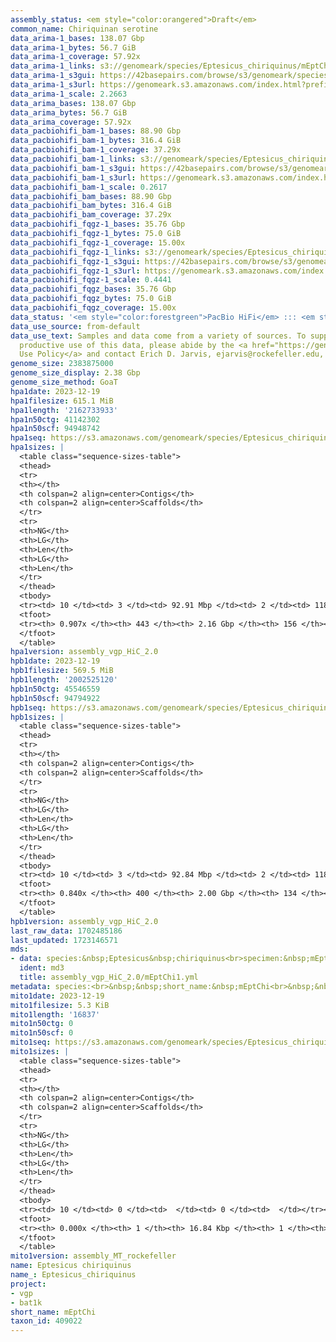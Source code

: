 ```yaml
---
assembly_status: <em style="color:orangered">Draft</em>
common_name: Chiriquinan serotine
data_arima-1_bases: 138.07 Gbp
data_arima-1_bytes: 56.7 GiB
data_arima-1_coverage: 57.92x
data_arima-1_links: s3://genomeark/species/Eptesicus_chiriquinus/mEptChi1/genomic_data/arima/<br>
data_arima-1_s3gui: https://42basepairs.com/browse/s3/genomeark/species/Eptesicus_chiriquinus/mEptChi1/genomic_data/arima/
data_arima-1_s3url: https://genomeark.s3.amazonaws.com/index.html?prefix=species/Eptesicus_chiriquinus/mEptChi1/genomic_data/arima/
data_arima-1_scale: 2.2663
data_arima_bases: 138.07 Gbp
data_arima_bytes: 56.7 GiB
data_arima_coverage: 57.92x
data_pacbiohifi_bam-1_bases: 88.90 Gbp
data_pacbiohifi_bam-1_bytes: 316.4 GiB
data_pacbiohifi_bam-1_coverage: 37.29x
data_pacbiohifi_bam-1_links: s3://genomeark/species/Eptesicus_chiriquinus/mEptChi1/genomic_data/pacbio_hifi/<br>
data_pacbiohifi_bam-1_s3gui: https://42basepairs.com/browse/s3/genomeark/species/Eptesicus_chiriquinus/mEptChi1/genomic_data/pacbio_hifi/
data_pacbiohifi_bam-1_s3url: https://genomeark.s3.amazonaws.com/index.html?prefix=species/Eptesicus_chiriquinus/mEptChi1/genomic_data/pacbio_hifi/
data_pacbiohifi_bam-1_scale: 0.2617
data_pacbiohifi_bam_bases: 88.90 Gbp
data_pacbiohifi_bam_bytes: 316.4 GiB
data_pacbiohifi_bam_coverage: 37.29x
data_pacbiohifi_fqgz-1_bases: 35.76 Gbp
data_pacbiohifi_fqgz-1_bytes: 75.0 GiB
data_pacbiohifi_fqgz-1_coverage: 15.00x
data_pacbiohifi_fqgz-1_links: s3://genomeark/species/Eptesicus_chiriquinus/mEptChi1/genomic_data/pacbio_hifi/<br>
data_pacbiohifi_fqgz-1_s3gui: https://42basepairs.com/browse/s3/genomeark/species/Eptesicus_chiriquinus/mEptChi1/genomic_data/pacbio_hifi/
data_pacbiohifi_fqgz-1_s3url: https://genomeark.s3.amazonaws.com/index.html?prefix=species/Eptesicus_chiriquinus/mEptChi1/genomic_data/pacbio_hifi/
data_pacbiohifi_fqgz-1_scale: 0.4441
data_pacbiohifi_fqgz_bases: 35.76 Gbp
data_pacbiohifi_fqgz_bytes: 75.0 GiB
data_pacbiohifi_fqgz_coverage: 15.00x
data_status: '<em style="color:forestgreen">PacBio HiFi</em> ::: <em style="color:forestgreen">Arima</em>'
data_use_source: from-default
data_use_text: Samples and data come from a variety of sources. To support fair and
  productive use of this data, please abide by the <a href="https://genome10k.soe.ucsc.edu/data-use-policies/">Data
  Use Policy</a> and contact Erich D. Jarvis, ejarvis@rockefeller.edu, with any questions.
genome_size: 2383875000
genome_size_display: 2.38 Gbp
genome_size_method: GoaT
hpa1date: 2023-12-19
hpa1filesize: 615.1 MiB
hpa1length: '2162733933'
hpa1n50ctg: 41142302
hpa1n50scf: 94948742
hpa1seq: https://s3.amazonaws.com/genomeark/species/Eptesicus_chiriquinus/mEptChi1/assembly_vgp_HiC_2.0/mEptChi1.HiC.hap1.20231219.fasta.gz
hpa1sizes: |
  <table class="sequence-sizes-table">
  <thead>
  <tr>
  <th></th>
  <th colspan=2 align=center>Contigs</th>
  <th colspan=2 align=center>Scaffolds</th>
  </tr>
  <tr>
  <th>NG</th>
  <th>LG</th>
  <th>Len</th>
  <th>LG</th>
  <th>Len</th>
  </tr>
  </thead>
  <tbody>
  <tr><td> 10 </td><td> 3 </td><td> 92.91 Mbp </td><td> 2 </td><td> 118.91 Mbp </td></tr><tr><td> 20 </td><td> 6 </td><td> 79.54 Mbp </td><td> 4 </td><td> 116.01 Mbp </td></tr><tr><td> 30 </td><td> 9 </td><td> 61.23 Mbp </td><td> 7 </td><td> 109.16 Mbp </td></tr><tr><td> 40 </td><td> 13 </td><td> 50.52 Mbp </td><td> 9 </td><td> 104.87 Mbp </td></tr><tr style="background-color:#cccccc;"><td> 50 </td><td> 18 </td><td style="background-color:#88ff88;"> 41.14 Mbp </td><td> 11 </td><td style="background-color:#88ff88;"> 94.95 Mbp </td></tr><tr><td> 60 </td><td> 25 </td><td> 30.50 Mbp </td><td> 14 </td><td> 83.80 Mbp </td></tr><tr><td> 70 </td><td> 35 </td><td> 17.37 Mbp </td><td> 17 </td><td> 65.45 Mbp </td></tr><tr><td> 80 </td><td> 65 </td><td> 4.65 Mbp </td><td> 21 </td><td> 55.42 Mbp </td></tr><tr><td> 90 </td><td> 250 </td><td> 242.97 Kbp </td><td> 41 </td><td> 1.03 Mbp </td></tr><tr><td> 100 </td><td> 0 </td><td>  </td><td> 0 </td><td>  </td></tr></tbody>
  <tfoot>
  <tr><th> 0.907x </th><th> 443 </th><th> 2.16 Gbp </th><th> 156 </th><th> 2.16 Gbp </th></tr>
  </tfoot>
  </table>
hpa1version: assembly_vgp_HiC_2.0
hpb1date: 2023-12-19
hpb1filesize: 569.5 MiB
hpb1length: '2002525120'
hpb1n50ctg: 45546559
hpb1n50scf: 94794922
hpb1seq: https://s3.amazonaws.com/genomeark/species/Eptesicus_chiriquinus/mEptChi1/assembly_vgp_HiC_2.0/mEptChi1.HiC.hap2.20231219.fasta.gz
hpb1sizes: |
  <table class="sequence-sizes-table">
  <thead>
  <tr>
  <th></th>
  <th colspan=2 align=center>Contigs</th>
  <th colspan=2 align=center>Scaffolds</th>
  </tr>
  <tr>
  <th>NG</th>
  <th>LG</th>
  <th>Len</th>
  <th>LG</th>
  <th>Len</th>
  </tr>
  </thead>
  <tbody>
  <tr><td> 10 </td><td> 3 </td><td> 92.84 Mbp </td><td> 2 </td><td> 118.44 Mbp </td></tr><tr><td> 20 </td><td> 5 </td><td> 82.15 Mbp </td><td> 4 </td><td> 115.26 Mbp </td></tr><tr><td> 30 </td><td> 9 </td><td> 62.54 Mbp </td><td> 7 </td><td> 109.51 Mbp </td></tr><tr><td> 40 </td><td> 13 </td><td> 51.94 Mbp </td><td> 9 </td><td> 102.87 Mbp </td></tr><tr style="background-color:#cccccc;"><td> 50 </td><td> 18 </td><td style="background-color:#88ff88;"> 45.55 Mbp </td><td> 11 </td><td style="background-color:#88ff88;"> 94.79 Mbp </td></tr><tr><td> 60 </td><td> 24 </td><td> 33.94 Mbp </td><td> 14 </td><td> 79.45 Mbp </td></tr><tr><td> 70 </td><td> 36 </td><td> 11.53 Mbp </td><td> 18 </td><td> 58.97 Mbp </td></tr><tr><td> 80 </td><td> 104 </td><td> 1.39 Mbp </td><td> 22 </td><td> 38.49 Mbp </td></tr><tr><td> 90 </td><td> 0 </td><td>  </td><td> 0 </td><td>  </td></tr><tr><td> 100 </td><td> 0 </td><td>  </td><td> 0 </td><td>  </td></tr></tbody>
  <tfoot>
  <tr><th> 0.840x </th><th> 400 </th><th> 2.00 Gbp </th><th> 134 </th><th> 2.00 Gbp </th></tr>
  </tfoot>
  </table>
hpb1version: assembly_vgp_HiC_2.0
last_raw_data: 1702485186
last_updated: 1723146571
mds:
- data: species:&nbsp;Eptesicus&nbsp;chiriquinus<br>specimen:&nbsp;mEptChi1<br>projects:&nbsp;<br>&nbsp;&nbsp;-&nbsp;vgp<br>&nbsp;&nbsp;-&nbsp;bat1k<br>assembled_by_group:&nbsp;Rockefeller<br>data_location:&nbsp;S3<br>release_to:&nbsp;S3<br>primary:&nbsp;s3://genomeark/species/Eptesicus_chiriquinus/mEptChi1/assembly_vgp_HiC_2.0/mEptChi1.HiC.hap1.20231219.fasta.gz<br>haplotigs:&nbsp;s3://genomeark/species/Eptesicus_chiriquinus/mEptChi1/assembly_vgp_HiC_2.0/mEptChi1.HiC.hap2.20231219.fasta.gz<br>pretext:&nbsp;s3://genomeark/species/Eptesicus_chiriquinus/mEptChi1/assembly_vgp_HiC_2.0/evaluation/hap1/pretext/mEptChi1_hap1_s2.pretext<br>pretext:&nbsp;s3://genomeark/species/Eptesicus_chiriquinus/mEptChi1/assembly_vgp_HiC_2.0/evaluation/hap2/pretext/mEptChi1_hap2_s2.pretext<br>kmer_spectra_img:&nbsp;s3://genomeark/species/Eptesicus_chiriquinus/mEptChi1/assembly_vgp_HiC_2.0/evaluation/merqury/mEptChi1_png/<br>pacbio_read_dir:&nbsp;s3://genomeark/species/Eptesicus_chiriquinus/mEptChi1/genomic_data/pacbio_hifi/<br>pacbio_read_type:&nbsp;hifi<br>hic_read_dir:&nbsp;s3://genomeark/species/Eptesicus_chiriquinus/mEptChi1/genomic_data/arima/<br>mito:&nbsp;s3://genomeark/species/Eptesicus_chiriquinus/mEptChi1/assembly_MT_rockefeller/mEptChi1.MT.20231219.fasta.gz<br>pipeline:&nbsp;<br>&nbsp;&nbsp;-&nbsp;hifiasm&nbsp;(0.19.3+galaxy0)<br>&nbsp;&nbsp;-&nbsp;yahs&nbsp;(1.2a.2+galaxy1)<br>notes:&nbsp;This&nbsp;was&nbsp;a&nbsp;Hifiasm-HiC&nbsp;assembly&nbsp;of&nbsp;mEptChi1.&nbsp;This&nbsp;hap1&nbsp;assembly&nbsp;and&nbsp;hap2&nbsp;assembly&nbsp;underwent&nbsp;separate&nbsp;HiC&nbsp;scaffolding&nbsp;with&nbsp;YaHS.&nbsp;The&nbsp;HiC&nbsp;prep&nbsp;kit&nbsp;used&nbsp;was&nbsp;Swift-IDT.&nbsp;The&nbsp;HiC&nbsp;reaction&nbsp;was&nbsp;using&nbsp;Arima&nbsp;kit&nbsp;v2.<br>
  ident: md3
  title: assembly_vgp_HiC_2.0/mEptChi1.yml
metadata: species:<br>&nbsp;&nbsp;short_name:&nbsp;mEptChi<br>&nbsp;&nbsp;name:&nbsp;Eptesicus&nbsp;chiriquinus<br>&nbsp;&nbsp;taxon_id:&nbsp;409022<br>&nbsp;&nbsp;common_name:&nbsp;Chiriquinan&nbsp;serotine<br>&nbsp;&nbsp;order:<br>&nbsp;&nbsp;&nbsp;&nbsp;name:&nbsp;Chiroptera<br>&nbsp;&nbsp;family:<br>&nbsp;&nbsp;&nbsp;&nbsp;name:&nbsp;Vespertilionidae<br>&nbsp;&nbsp;individuals:<br>&nbsp;&nbsp;&nbsp;&nbsp;-&nbsp;short_name:&nbsp;mEptChi1<br>&nbsp;&nbsp;genome_size:&nbsp;2383875000<br>&nbsp;&nbsp;genome_size_method:&nbsp;GoaT<br>&nbsp;&nbsp;project:&nbsp;[&nbsp;vgp&nbsp;,&nbsp;bat1k&nbsp;]<br>
mito1date: 2023-12-19
mito1filesize: 5.3 KiB
mito1length: '16837'
mito1n50ctg: 0
mito1n50scf: 0
mito1seq: https://s3.amazonaws.com/genomeark/species/Eptesicus_chiriquinus/mEptChi1/assembly_MT_rockefeller/mEptChi1.MT.20231219.fasta.gz
mito1sizes: |
  <table class="sequence-sizes-table">
  <thead>
  <tr>
  <th></th>
  <th colspan=2 align=center>Contigs</th>
  <th colspan=2 align=center>Scaffolds</th>
  </tr>
  <tr>
  <th>NG</th>
  <th>LG</th>
  <th>Len</th>
  <th>LG</th>
  <th>Len</th>
  </tr>
  </thead>
  <tbody>
  <tr><td> 10 </td><td> 0 </td><td>  </td><td> 0 </td><td>  </td></tr><tr><td> 20 </td><td> 0 </td><td>  </td><td> 0 </td><td>  </td></tr><tr><td> 30 </td><td> 0 </td><td>  </td><td> 0 </td><td>  </td></tr><tr><td> 40 </td><td> 0 </td><td>  </td><td> 0 </td><td>  </td></tr><tr style="background-color:#cccccc;"><td> 50 </td><td> 0 </td><td style="background-color:#ff8888;">  </td><td> 0 </td><td style="background-color:#ff8888;">  </td></tr><tr><td> 60 </td><td> 0 </td><td>  </td><td> 0 </td><td>  </td></tr><tr><td> 70 </td><td> 0 </td><td>  </td><td> 0 </td><td>  </td></tr><tr><td> 80 </td><td> 0 </td><td>  </td><td> 0 </td><td>  </td></tr><tr><td> 90 </td><td> 0 </td><td>  </td><td> 0 </td><td>  </td></tr><tr><td> 100 </td><td> 0 </td><td>  </td><td> 0 </td><td>  </td></tr></tbody>
  <tfoot>
  <tr><th> 0.000x </th><th> 1 </th><th> 16.84 Kbp </th><th> 1 </th><th> 16.84 Kbp </th></tr>
  </tfoot>
  </table>
mito1version: assembly_MT_rockefeller
name: Eptesicus chiriquinus
name_: Eptesicus_chiriquinus
project:
- vgp
- bat1k
short_name: mEptChi
taxon_id: 409022
---
```

